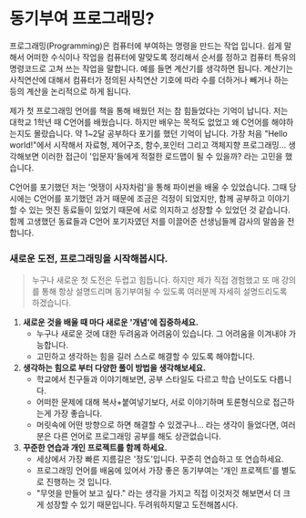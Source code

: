 # 동기부여 프로그래밍?

프로그래밍\(Programming\)은 컴퓨터에 부여하는 명령을 만드는 작업 입니다. 쉽게 말해서 어떠한 수식이나 작업을 컴퓨터에 말맞도록 정리해서 순서를 정하고 컴퓨터 특유의 명령코드로 고쳐 쓰는 작업을 말합니다. 예를 들면 계산기를 생각하면 됩니다. 계산기는 사칙연산에 대해서 컴퓨터가 정의된 사칙연산 기호에 따라 수를 더하거나 빼거나 하는 등의 계산을 논리적으로 하게 됩니다.

제가 첫 프로그래밍 언어를 책을 통해 배웠던 저는 참 힘들었다는 기억이 납니다. 저는 대학교 1학년 때 C언어를 배웠습니다. 하지만 배우는 목적도 없었고 왜 C언어를 해야하는지도 몰랐습니다. 약 1~2달 공부하다 포기를 했던 기억이 납니다. 가장 처음 "Hello world!"에서 시작해서 자료형, 제어구조, 함수,포인터 그리고 객체지향 프로그래밍... 생각해보면 이러한 접근이 '입문자'들에게 적절한 로드맵이 될 수 있을까? 라는 고민을 했습니다.

C언어를 포기했던 저는 '멋쟁이 사자차럼'을 통해 파이썬을 배울 수 있었습니다. 그때 당시에는 C언어를 포기했던 과거 때문에 조금은 걱정이 되었지만, 함께 공부하고 이야기할 수 있는 멋진 동료들이 있었기 때문에 서로 의지하고 성장할 수 있었던 것 같습니다. 함께 고생했던 동료들과 C언어 포기자였던 저를 이끌어준 선생님들께 감사의 말씀을 전합니다.



### 새로운 도전, 프로그래밍을 시작해봅시다.

> 누구나 새로운 첫 도전은 두렵고 힘듭니다. 하지만 제가 직접 경험했고 또 매 강의를 통해 항상 설명드리며 동기부여될 수 있도록 여러분께 자세히 설명드리도록 하겠습니다.

1. **새로운 것을 배울 때 마다 새로운 '개념'에 집중하세요.**
   * 누구나 새로운 것에 대한 두려움과 어려움이 있습니다. 그 어려움을 이겨내야 가능합니다. 
   * 고민하고 생각하는 힘을 길러 스스로 해결할 수 있도록 해야합니다.
2. **생각하는 힘으로 부터 다양한 풀이 방법을 생각해보세요.**
   * 학교에서 친구들과 이야기해보면, 공부 스타일도 다르고 학습 난이도도 다릅니다.
   * 어떠한 문제에 대해 복사+붙여넣기보다, 서로 이야기하며 토론형식으로 접근하는게 가장 좋습니다.
   * 머릿속에 어떤 방향으로 하면 해결할 수 있겠구나... 라는 생각이 들었다면, 여러분은 다른 언어로 프로그래밍 공부를 해도 상관없습니다.
3. **꾸준한 연습과 개인 프로젝트를 함께 하세요.**
   * 세상에서 가장 빠른 지름길은 '정도'입니다. 꾸준히 연습하고 또 연습하세요.
   * 프로그래밍 언어를 배움에 있어서 가장 좋은 동기부여는 '개인 프로젝트'를 별도로 진행하는 것 입니다.
   * "무엇을 만들어 보고 싶다." 라는 생각을 가지고 직접 이것저것 해보면서 더 크게 성장할 수 있기 때문입니다.
     두려워하지말고 도전해봅시다.



